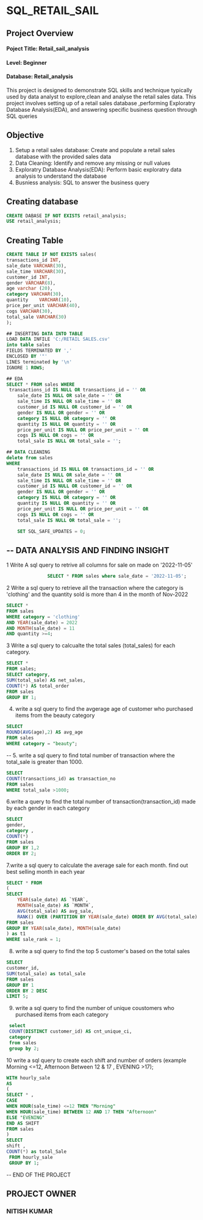 # SQL_RETAIL_SAIL

## Project Overview
<h4>Poject Title: Retail_sail_analysis</h4>
<h4>Level: Beginner</h4>
<h4>Database: Retail_analysis</h4>
<p>This project is designed to demonstrate SQL skills and technique typically used by data analyst to explore,clean and analyse the retail sales data.
This project involves setting up of a retail sales database ,performing Exploratry Database Analysis(EDA), and answering specific business question through 
SQL queries</p>


## Objective
<ol>
  <li>Setup a retail sales database: Create and populate a retail sales database with the provided sales data</li>
  <li>Data Cleaning: Identify and remove any missing or null values </li>
  <li>Exploratry Database Analysis(EDA): Perform basic exploratry data analysis to understand the database</li>
  <li>Busniess analysis: SQL to answer the business query</li>
</ol>

## Creating database 
```SQL
CREATE DABASE IF NOT EXISTS retail_analysis;
USE retail_analysis;
```
## Creating Table

```SQL
CREATE TABLE IF NOT EXISTS sales(
transactions_id INT,
sale_date VARCHAR(30),
sale_time VARCHAR(30),
customer_id INT,
gender VARCHAR(8),
age varchar (20),
category VARCHAR(30),
quantity	VARCHAR(10),
price_per_unit VARCHAR(40),	
cogs VARCHAR(30),
total_sale VARCHAR(30)
);
```
```SQL
## INSERTING DATA INTO TABLE
LOAD DATA INFILE 'C:/RETAIL SALES.csv'
into table sales
FIELDS TERMINATED BY ','
ENCLOSED BY '"'
LINES terminated by '\n'
IGNORE 1 ROWS;

```
```SQL
## EDA
SELECT * FROM sales WHERE
 transactions_id IS NULL OR transactions_id = '' OR
    sale_date IS NULL OR sale_date = '' OR
    sale_time IS NULL OR sale_time = '' OR
    customer_id IS NULL OR customer_id = '' OR
    gender IS NULL OR gender = '' OR
    category IS NULL OR category = '' OR
    quantity IS NULL OR quantity = '' OR
    price_per_unit IS NULL OR price_per_unit = '' OR
    cogs IS NULL OR cogs = '' OR
    total_sale IS NULL OR total_sale = '';
```
```SQL
## DATA CLEANING
delete from sales
WHERE 
    transactions_id IS NULL OR transactions_id = '' OR
    sale_date IS NULL OR sale_date = '' OR
    sale_time IS NULL OR sale_time = '' OR
    customer_id IS NULL OR customer_id = '' OR
    gender IS NULL OR gender = '' OR
    category IS NULL OR category = '' OR
    quantity IS NULL OR quantity = '' OR
    price_per_unit IS NULL OR price_per_unit = '' OR
    cogs IS NULL OR cogs = '' OR
    total_sale IS NULL OR total_sale = '';

	SET SQL_SAFE_UPDATES = 0;
```
##   -- DATA ANALYSIS AND FINDING INSIGHT
1 Write A sql query to retrive all columns for sale on made on '2022-11-05'
```SQL
               SELECT * FROM sales where sale_date = '2022-11-05';
```
2 Write a sql query to retrieve all the transaction where the category is 'clothing' and 
 the quantity sold is more than 4 in the month of Nov-2022 
          
```sql       
SELECT *
FROM sales 
WHERE category = 'clothing' 
AND YEAR(sale_date) = 2022 
AND MONTH(sale_date) = 11
AND quantity >=4;
```

3 Write a sql query to calcualte the total sales (total_sales) for each category.
```SQL
SELECT * 
FROM sales;
SELECT category, 
SUM(total_sale) AS net_sales,
COUNT(*) AS total_order
FROM sales 
GROUP BY 1;
```
4. write a sql query to find the avgerage age of customer who purchased items from the beauty category
```SQL
SELECT 
ROUND(AVG(age),2) AS avg_age
FROM sales 
WHERE category = "beauty";

```
-- 5. write a sql query to find total number of transaction where the total_sale is greater than 1000.
```SQL
SELECT 
COUNT(transactions_id) as transaction_no 
FROM sales
WHERE total_sale >1000;
```
 6.write a query to find the total number of transaction(transaction_id) made by each gender in each category
```SQL
SELECT
gender,
category ,
COUNT(*)
FROM sales
GROUP BY 1,2
ORDER BY 2;
```
 7.write a sql query to calculate the average sale for each month. find out best selling month in each year
```SQL
SELECT * FROM 
(
SELECT 
    YEAR(sale_date) AS `YEAR`,
    MONTH(sale_date) AS `MONTH`,
    AVG(total_sale) AS avg_sale,
    RANK() OVER (PARTITION BY YEAR(sale_date) ORDER BY AVG(total_sale) DESC) AS sale_rank
FROM sales
GROUP BY YEAR(sale_date), MONTH(sale_date)
) as t1
WHERE sale_rank = 1;
```
8. write a sql query to find the top 5 customer's based on the total sales
```SQL
SELECT
customer_id,
SUM(total_sale) as total_sale
FROM sales
GROUP BY 1
ORDER BY 2 DESC
LIMIT 5;
```

 9. write a sql query to find the number of unique coustomers who purchased items from each category
```SQL
 select 
 COUNT(DISTINCT customer_id) AS cnt_unique_ci,
 category 
 from sales 
 group by 2;
```
10 write a sql query to create each shift and number of orders (example Morning <=12, Afternoon Between 12 & 17 , EVENING >17);
```SQL
WITH hourly_sale
AS
(
SELECT * ,
CASE 
WHEN HOUR(sale_time) <=12 THEN "Morning"
WHEN HOUR(sale_time) BETWEEN 12 AND 17 THEN "Afternoon"
ELSE "EVENING"
END AS SHIFT
FROM sales
)
SELECT 
shift ,
COUNT(*) as total_Sale
 FROM hourly_sale 
 GROUP BY 1;
 ```
 -- END OF THE PROJECT

 ## PROJECT OWNER 
 <H3>NITISH KUMAR</H3>
